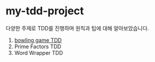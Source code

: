 # my-tdd-project
다양한 주제로 TDD를 진행하며 원칙과 팁에 대해 알아보았습니다.
1. [bowling game TDD](https://obtainable-poppyseed-72e.notion.site/bowling-game-TDD-7e1a7bbb1f5b4c2eaeac5cebe2cd3249)
2. Prime Factors TDD
3. Word Wrapper TDD
